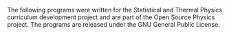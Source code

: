 The following programs were written for the Statistical and Thermal Physics curriculum development project and are part of the Open Source Physics project. The programs are released under the GNU General Public License.